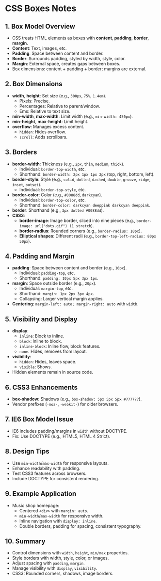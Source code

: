 CSS Boxes Notes
===============

1\. Box Model Overview
----------------------

-   CSS treats HTML elements as boxes with **content**, **padding**, **border**, **margin**.
-   **Content**: Text, images, etc.
-   **Padding**: Space between content and border.
-   **Border**: Surrounds padding, styled by width, style, color.
-   **Margin**: External space, creates gaps between boxes.
-   Box dimensions: content + padding + border; margins are external.

2\. Box Dimensions
------------------

-   **width**, **height**: Set size (e.g., `300px`, `75%`, `1.4em`).
    -   Pixels: Precise.
    -   Percentages: Relative to parent/window.
    -   Ems: Relative to text size.
-   **min-width**, **max-width**: Limit width (e.g., `min-width: 450px`).
-   **min-height**, **max-height**: Limit height.
-   **overflow**: Manages excess content.
    -   `hidden`: Hides overflow.
    -   `scroll`: Adds scrollbars.

3\. Borders
-----------

-   **border-width**: Thickness (e.g., `2px`, `thin`, `medium`, `thick`).
    -   Individual: `border-top-width`, etc.
    -   Shorthand: `border-width: 2px 1px 1px 2px` (top, right, bottom, left).
-   **border-style**: Style (e.g., `solid`, `dotted`, `dashed`, `double`, `groove`, `ridge`, `inset`, `outset`).
    -   Individual: `border-top-style`, etc.
-   **border-color**: Color (e.g., `#0088dd`, `darkcyan`).
    -   Individual: `border-top-color`, etc.
    -   Shorthand: `border-color: darkcyan deeppink darkcyan deeppink`.
-   **border**: Shorthand (e.g., `3px dotted #0088dd`).
-   **CSS3**:
    -   **border-image**: Image border, sliced into nine pieces (e.g., `border-image: url("dots.gif") 11 stretch`).
    -   **border-radius**: Rounded corners (e.g., `border-radius: 10px`).
    -   **Elliptical shapes**: Different radii (e.g., `border-top-left-radius: 80px 50px`).

4\. Padding and Margin
----------------------

-   **padding**: Space between content and border (e.g., `10px`).
    -   Individual: `padding-top`, etc.
    -   Shorthand: `padding: 10px 5px 3px 1px`.
-   **margin**: Space outside border (e.g., `20px`).
    -   Individual: `margin-top`, etc.
    -   Shorthand: `margin: 1px 2px 3px 4px`.
    -   Collapsing: Larger vertical margin applies.
-   **Centering**: `margin-left: auto; margin-right: auto` with `width`.

5\. Visibility and Display
--------------------------

-   **display**:
    -   `inline`: Block to inline.
    -   `block`: Inline to block.
    -   `inline-block`: Inline flow, block features.
    -   `none`: Hides, removes from layout.
-   **visibility**:
    -   `hidden`: Hides, leaves space.
    -   `visible`: Shows.
-   Hidden elements remain in source code.

6\. CSS3 Enhancements
---------------------

-   **box-shadow**: Shadows (e.g., `box-shadow: 5px 5px 5px #777777`).
-   Vendor prefixes (`-moz-`, `-webkit-`) for older browsers.

7\. IE6 Box Model Issue
-----------------------

-   IE6 includes padding/margins in `width` without DOCTYPE.
-   Fix: Use DOCTYPE (e.g., HTML5, HTML 4 Strict).

8\. Design Tips
---------------

-   Use `min-width`/`max-width` for responsive layouts.
-   Enhance readability with padding.
-   Test CSS3 features across browsers.
-   Include DOCTYPE for consistent rendering.

9\. Example Application
-----------------------

-   Music shop homepage:
    -   Centered `<div>` with `margin: auto`.
    -   `min-width`/`max-width` for responsive width.
    -   Inline navigation with `display: inline`.
    -   Double borders, padding for spacing, consistent typography.

10\. Summary
------------

-   Control dimensions with `width`, `height`, `min/max` properties.
-   Style borders with width, style, color, or images.
-   Adjust spacing with `padding`, `margin`.
-   Manage visibility with `display`, `visibility`.
-   CSS3: Rounded corners, shadows, image borders.
